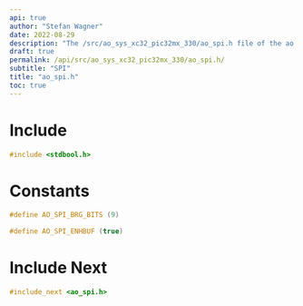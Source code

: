 ```yaml
---
api: true
author: "Stefan Wagner"
date: 2022-08-29
description: "The /src/ao_sys_xc32_pic32mx_330/ao_spi.h file of the ao real-time operating system."
draft: true
permalink: /api/src/ao_sys_xc32_pic32mx_330/ao_spi.h/
subtitle: "SPI"
title: "ao_spi.h"
toc: true
---
```


# Include

```c
#include <stdbool.h>
```

# Constants

```c
#define AO_SPI_BRG_BITS (9)
```

```c
#define AO_SPI_ENHBUF (true)
```

# Include Next

```c
#include_next <ao_spi.h>
```
